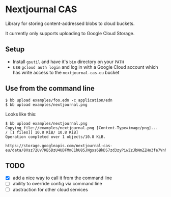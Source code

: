 # Nextjournal CAS

Library for storing content-addressed blobs to cloud buckets.

It currently only supports uploading to Google Cloud Storage.

## Setup

- Install `gsutil` and have it's `bin` directory on your `PATH`
- use `gcloud auth login` and log in with a Google Cloud account which has write
access to the `nextjournal-cas-eu` bucket

## Use from the command line

```
$ bb upload examples/foo.edn -c application/edn
$ bb upload examples/nextjournal.png
```

Looks like this:

```
$ bb upload examples/nextjournal.png           
Copying file://examples/nextjournal.png [Content-Type=image/png]...
/ [1 files][ 10.8 KiB/ 10.8 KiB]                                                
Operation completed over 1 objects/10.8 KiB.                                     

https://storage.googleapis.com/nextjournal-cas-eu/data/8Vsz72Uv7KB5DzU4UDFMmC1hU85JNgss6BkDS7zd3zyPiwZzJbNmZZHo3fe7VnhyD6B8GKLGwJrBaSVSPxwr7Wj4rH
```

## TODO

- [x] add a nice way to call it from the command line
- [ ] ability to override config via command line
- [ ] abstraction for other cloud services
